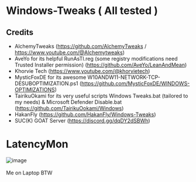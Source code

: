 # Windows-Tweaks ( All tested )
## Credits
- AlchemyTweaks (https://github.com/AlchemyTweaks / https://www.youtube.com/@Alchemytweaks)
- AveYo for its helpful RunAsTI.reg (some registry modifications need Trusted Installer permission) (https://github.com/AveYo/LeanAndMean)
- Khorvie Tech (https://www.youtube.com/@khorvietech)
- MysticFoxDE for its awesome W10ANDW11-NETWORK-TCP-DESUBOPTIMIZATION.ps1 (https://github.com/MysticFoxDE/WINDOWS-OPTIMIZATIONS)
- TairikuOkami for its very useful scripts Windows Tweaks.bat (tailored to my needs) & Microsoft Defender Disable.bat (https://github.com/TairikuOokami/Windows)
- HakanFly (https://github.com/HakanFly/Windows-Tweaks)
- SUC(K) GOAT Server (https://discord.gg/dqDY2dSBWh)

# LatencyMon
![image](https://github.com/user-attachments/assets/e8cd5deb-41a8-4945-9612-b0767197aae4)
<br></br>
Me on Laptop BTW
